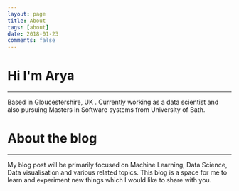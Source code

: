 ```yaml
---
layout: page
title: About
tags: [about]
date: 2018-01-23
comments: false
---
```

    
# Hi I'm Arya
---
Based in Gloucestershire, UK . Currently working as a data scientist and also pursuing Masters in Software systems from University of Bath. 

# About the blog
---
My blog post will be primarily focused on Machine Learning, Data Science, Data visualisation and various related topics. This blog is a space for me to learn and experiment new things which I would like to share with you.
